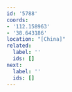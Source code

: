 ```yaml
---
id: '5788'
coords:
- '112.158963'
- '38.643186'
location: "[China]"
related:
  label: ''
  ids: []
next:
  label: ''
  ids: []
---
```


